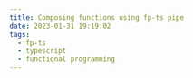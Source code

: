 ```yaml
---
title: Composing functions using fp-ts pipe
date: 2023-01-31 19:19:02
tags:
  - fp-ts
  - typescript
  - functional programming
---
```

